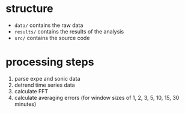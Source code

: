 # structure
- `data/` contains the raw data
- `results/` contains the results of the analysis
- `src/` contains the source code


# processing steps
1. parse expe and sonic data
2. detrend time series data
3. calculate FFT
4. calculate averaging errors (for window sizes of 1, 2, 3, 5, 10, 15, 30 minutes)